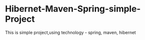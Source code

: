 # Hibernet-Maven-Spring-simple-Project
This is simple project,using technology - spring, maven, hibernet
